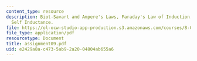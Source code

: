 ```yaml
---
content_type: resource
description: Biot-Savart and Ampere's Laws, Faraday's Law of Induction, Mutual and
  Self Inductance.
file: https://ol-ocw-studio-app-production.s3.amazonaws.com/courses/8-022-physics-ii-electricity-and-magnetism-fall-2002/e2429a8ac4735ab92a2004804ab655a6_assignment09.pdf
file_type: application/pdf
resourcetype: Document
title: assignment09.pdf
uid: e2429a8a-c473-5ab9-2a20-04804ab655a6
---
```

